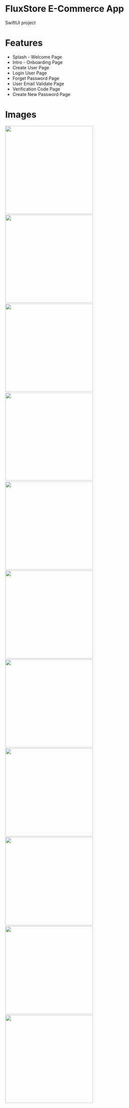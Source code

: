 # FluxStore E-Commerce App

SwiftUI project

# Features

 - Splash - Welcome Page
 - Intro - Onboarding Page
 - Create User Page
 - Login User Page
 - Forget Password Page
 - User Email Validate Page
 - Verification Code Page
 - Create New Password Page

# Images

<p float="left">
  <img src="https://github.com/berkersaptas/FluxStore-E.Commerce-SwiftUI-App/assets/28731627/2e8a56ae-db36-4a7c-8c5a-957121b34570" width="280"/>
  &nbsp; &nbsp;
  <img src="https://github.com/berkersaptas/FluxStore-E.Commerce-SwiftUI-App/assets/28731627/017a79e0-93b8-4658-a4c3-3274f01d61b1" width="280"/>
  &nbsp; &nbsp;
  <img src="https://github.com/berkersaptas/FluxStore-E.Commerce-SwiftUI-App/assets/28731627/96fa54c1-319c-4447-b92f-80331ff75fa0" width="280"/>
  &nbsp; &nbsp; 
  <img src="https://github.com/berkersaptas/FluxStore-E.Commerce-SwiftUI-App/assets/28731627/f4a4521f-43a0-4fef-b01c-5ad907a66ec0" width="280"/>
  &nbsp; &nbsp;
  <img src="https://github.com/berkersaptas/FluxStore-E.Commerce-SwiftUI-App/assets/28731627/1526c500-c24d-4a0f-b458-d6893af56203" width="280"/>
  &nbsp; &nbsp;
  <img src="https://github.com/berkersaptas/FluxStore-E.Commerce-SwiftUI-App/assets/28731627/e3d12ffb-abbc-4d89-bdf5-3e7b74d8b9ef" width="280"/>
  &nbsp; &nbsp;
  <img src="https://github.com/berkersaptas/FluxStore-E.Commerce-SwiftUI-App/assets/28731627/f895b270-a109-4474-bb91-ca083998e0aa" width="280"/>
  &nbsp; &nbsp;
  <img src="https://github.com/berkersaptas/FluxStore-E.Commerce-SwiftUI-App/assets/28731627/335593aa-2322-4f1f-83d1-66a7ee8180be" width="280"/>
  &nbsp; &nbsp;
  <img src="https://github.com/berkersaptas/FluxStore-E.Commerce-SwiftUI-App/assets/28731627/95f0fd05-c966-4821-9b5f-4a1dd1ad9df7" width="280"/>
  &nbsp; &nbsp;
  <img src="https://github.com/berkersaptas/FluxStore-E.Commerce-SwiftUI-App/assets/28731627/ef095dc0-89e0-494b-a64f-bc40dd128d27" width="280"/>
  &nbsp; &nbsp;
  <img src="https://github.com/berkersaptas/FluxStore-E.Commerce-SwiftUI-App/assets/28731627/74682d90-9180-4ea7-aa62-a7f014c333e8" width="280"/>
  &nbsp; &nbsp;
</p>


